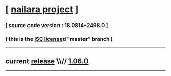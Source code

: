
# [ [nailara project](http://www.nailara.net/) ]

### [ source code version : 18.0814-2498.0 ]

### ( this is the [ISC license](license)d "master" branch )
---
## current [release](https://github.com/anotherlink/nailara/releases) \\\\// [1.06.0](https://github.com/anotherlink/nailara/releases/tag/1.06.0)
---
